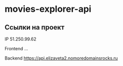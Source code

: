 # movies-explorer-api

## Ссылки на проект

IP 51.250.99.62

Frontend ...

Backend https://api.elizaveta2.nomoredomainsrocks.ru
